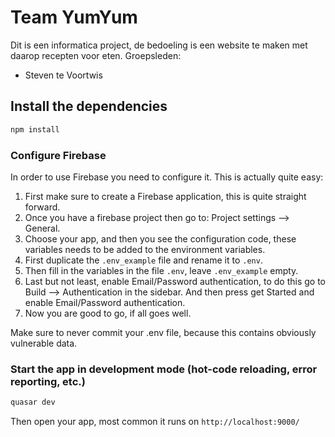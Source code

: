 # Team YumYum
Dit is een informatica project, de bedoeling is een website te maken met daarop recepten voor eten.
Groepsleden:
- Steven te Voortwis

## Install the dependencies
```bash
npm install
```

### Configure Firebase
In order to use Firebase you need to configure it. This is actually quite easy:
1. First make sure to create a Firebase application, this is quite straight forward.
2. Once you have a firebase project then go to: Project settings --> General.
3. Choose your app, and then you see the configuration code, these variables needs to be added to the environment variables.
4. First duplicate the `.env_example` file and rename it to `.env`.
5. Then fill in the variables in the file `.env`, leave `.env_example` empty.
6. Last but not least, enable Email/Password authentication, to do this go to Build --> Authentication in the sidebar. And then press get Started and enable Email/Password authentication.
7. Now you are good to go, if all goes well.

Make sure to never commit your .env file, because this contains obviously vulnerable data.

### Start the app in development mode (hot-code reloading, error reporting, etc.)
```bash
quasar dev
```
Then open your app, most common it runs on `http://localhost:9000/`

